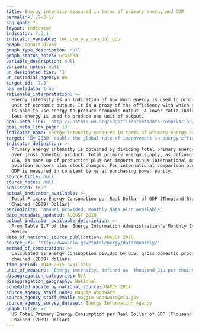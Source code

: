 ```yaml
---
title: Energy intensity measured in terms of primary energy and GDP
permalink: /7-3-1/
sdg_goal: 7
layout: indicator
indicator: 7.3.1
indicator_variable: tot_prm_eny_con_dol_gdp
graph: longitudinal
graph_type_description: null
graph_status_notes: Graphed
variable_description: null
variable_notes: null
un_designated_tier: '1'
un_custodial_agency: WB
target_id: '7.3'
has_metadata: true
rationale_interpretation: >-
  Energy intensity is an indication of how much energy is used to produce one
  unit of economic output. It is a proxy of the efficiency with which an economy
  is able to use energy to produce economic output. A lower ratio indicates that
  less energy is used to produce one unit of output.
goal_meta_link: 'http://unstats.un.org/sdgs/files/metadata-compilation/Metadata-Goal-7.pdf'
goal_meta_link_page: 13
indicator_name: Energy intensity measured in terms of primary energy and GDP
target: 'By 2030, double the global rate of improvement in energy efficiency.'
indicator_definition: >-
  Primary energy intensity is obtained by dividing total primary energy supply
  over gross domestic product. Total primary energy supply, as defined by the
  IEA, is made up of production plus net imports minus international marine and
  aviation bunkers plus-stock changes. For international comparison purposes,
  GDP is measured in constant terms at purchasing power parity.
source_title: null
source_notes: null
published: true
actual_indicator_available: >-
  Total Primary Energy Consumption per Real Dollar of GDP (Thousand Btu per
  Chained (2009) Dollar)
periodicity: 'Annual provided, monthly data also available'
date_metadata_updated: AUGUST 2016
actual_indicator_available_description: >-
  From Table 1.7 of the  Energy Information Administration's Monthly Energy
  Review
date_of_national_source_publication: AUGUST 2016
source_url: 'http://www.eia.gov/totalenergy/data/monthly/'
method_of_computation: >-
  Calculated as energy consumption divided by U.S. gross domestic product in
  chained (2009) dollars
time_period: 1949-2015 available
unit_of_measure: 'Energy intensity, defined as  thousand Btu per chained (2009) dollar'
disaggregation_categories: N/A
disaggregation_geography: National
scheduled_update_by_national_source: MARCH 2017
source_agency_staff_name: Maggie Woodward
source_agency_staff_email: maggie.woodward@eia.gov
source_agency_survey_dataset: Energy Information Agency
graph_title: >-
  US Total Primary Energy Consumption per Real Dollar of GDP (Thousand Btu per
  Chained (2009) Dollar)
---
```

